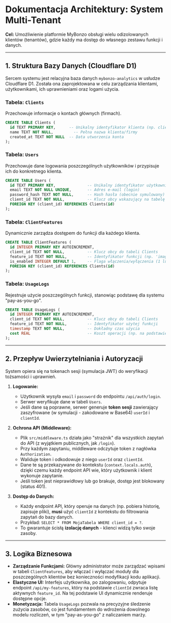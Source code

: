 
# Dokumentacja Architektury: System Multi-Tenant

**Cel:** Umożliwienie platformie MyBonzo obsługi wielu odizolowanych klientów (tenantów), gdzie każdy ma dostęp do własnego zestawu funkcji i danych.

---

## 1. Struktura Bazy Danych (Cloudflare D1)

Sercem systemu jest relacyjna baza danych `mybonzo-analytics` w usłudze Cloudflare D1. Została ona zaprojektowana w celu zarządzania klientami, użytkownikami, ich uprawnieniami oraz logami użycia.

### Tabela: `Clients`
Przechowuje informacje o kontach głównych (firmach).

```sql
CREATE TABLE Clients (
  id TEXT PRIMARY KEY,      -- Unikalny identyfikator klienta (np. client_166549...)
  name TEXT NOT NULL,         -- Pełna nazwa klienta/firmy
  created_at TEXT NOT NULL  -- Data utworzenia konta
);
```

### Tabela: `Users`
Przechowuje dane logowania poszczególnych użytkowników i przypisuje ich do konkretnego klienta.

```sql
CREATE TABLE Users (
  id TEXT PRIMARY KEY,              -- Unikalny identyfikator użytkownika
  email TEXT NOT NULL UNIQUE,       -- Adres e-mail (login)
  password_hash TEXT NOT NULL,      -- Hash hasła (obecnie symulowany)
  client_id TEXT NOT NULL,          -- Klucz obcy wskazujący na tabelę Clients
  FOREIGN KEY (client_id) REFERENCES Clients(id)
);
```

### Tabela: `ClientFeatures`
Dynamicznie zarządza dostępem do funkcji dla każdego klienta.

```sql
CREATE TABLE ClientFeatures (
  id INTEGER PRIMARY KEY AUTOINCREMENT,
  client_id TEXT NOT NULL,          -- Klucz obcy do tabeli Clients
  feature_id TEXT NOT NULL,         -- Identyfikator funkcji (np. 'image_generator')
  is_enabled INTEGER DEFAULT 1,     -- Flaga włączenia/wyłączenia (1 lub 0)
  FOREIGN KEY (client_id) REFERENCES Clients(id)
);
```

### Tabela: `UsageLogs`
Rejestruje użycie poszczególnych funkcji, stanowiąc podstawę dla systemu "pay-as-you-go".

```sql
CREATE TABLE UsageLogs (
  id INTEGER PRIMARY KEY AUTOINCREMENT,
  client_id TEXT NOT NULL,          -- Klucz obcy do tabeli Clients
  feature_id TEXT NOT NULL,         -- Identyfikator użytej funkcji
  timestamp TEXT NOT NULL,          -- Dokładny czas użycia
  cost REAL                         -- Koszt operacji (np. na podstawie zużycia tokenów AI)
);
```

---

## 2. Przepływ Uwierzytelniania i Autoryzacji

System opiera się na tokenach sesji (symulacja JWT) do weryfikacji tożsamości i uprawnień.

1.  **Logowanie:**
    -   Użytkownik wysyła `email` i `password` do endpointu `/api/auth/login`.
    -   Serwer weryfikuje dane w tabeli `Users`.
    -   Jeśli dane są poprawne, serwer generuje **token sesji** zawierający zaszyfrowane (w symulacji - zakodowane w Base64) `userId` i `clientId`.

2.  **Ochrona API (Middleware):**
    -   Plik `src/middleware.ts` działa jako "strażnik" dla wszystkich zapytań do API (z wyjątkiem publicznych, jak `/login`).
    -   Przy każdym zapytaniu, middleware odczytuje token z nagłówka `Authorization`.
    -   Waliduje token i odkodowuje z niego `userId` oraz `clientId`.
    -   Dane te są przekazywane do kontekstu (`context.locals.auth`), dzięki czemu każdy endpoint API wie, który użytkownik i klient wykonuje zapytanie.
    -   Jeśli token jest nieprawidłowy lub go brakuje, dostęp jest blokowany (status 401).

3.  **Dostęp do Danych:**
    -   Każdy endpoint API, który operuje na danych (np. pobiera historię, zapisuje pliki), **musi** użyć `clientId` z kontekstu do filtrowania zapytań do bazy danych.
    -   Przykład: `SELECT * FROM MojaTabela WHERE client_id = ?`.
    -   To gwarantuje ścisłą **izolację danych** - klienci widzą tylko swoje zasoby.

---

## 3. Logika Biznesowa

- **Zarządzanie Funkcjami:** Główny administrator może zarządzać wpisami w tabeli `ClientFeatures`, aby włączać i wyłączać moduły dla poszczególnych klientów bez konieczności modyfikacji kodu aplikacji.
- **Elastyczne UI:** Interfejs użytkownika, po zalogowaniu, odpytuje endpoint `/api/my-features`, który na podstawie `clientId` zwraca listę aktywnych `feature_id`. Na tej podstawie UI dynamicznie renderuje dostępne opcje.
- **Monetyzacja:** Tabela `UsageLogs` pozwala na precyzyjne śledzenie zużycia zasobów, co jest fundamentem do wdrożenia dowolnego modelu rozliczeń, w tym "pay-as-you-go" z naliczaniem marży.

